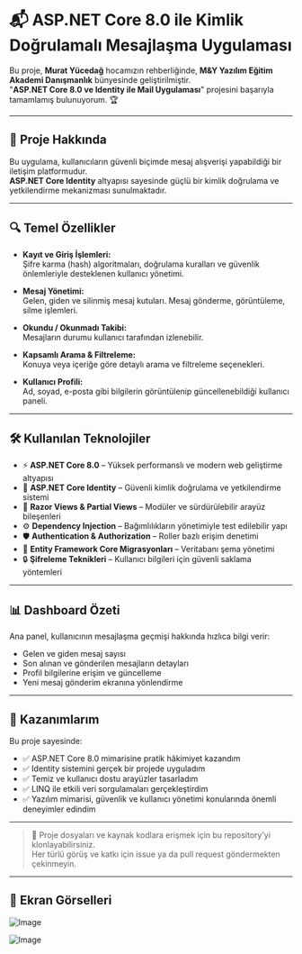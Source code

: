 # 📬 ASP.NET Core 8.0 ile Kimlik Doğrulamalı Mesajlaşma Uygulaması

Bu proje, **Murat Yücedağ** hocamızın rehberliğinde, **M&Y Yazılım Eğitim Akademi Danışmanlık** bünyesinde geliştirilmiştir.  
"**ASP.NET Core 8.0 ve Identity ile Mail Uygulaması**" projesini başarıyla tamamlamış bulunuyorum. 🏆

---

## 🚀 Proje Hakkında

Bu uygulama, kullanıcıların güvenli biçimde mesaj alışverişi yapabildiği bir iletişim platformudur.  
**ASP.NET Core Identity** altyapısı sayesinde güçlü bir kimlik doğrulama ve yetkilendirme mekanizması sunulmaktadır.

---

## 🔍 Temel Özellikler

- **Kayıt ve Giriş İşlemleri:**  
  Şifre karma (hash) algoritmaları, doğrulama kuralları ve güvenlik önlemleriyle desteklenen kullanıcı yönetimi.

- **Mesaj Yönetimi:**  
  Gelen, giden ve silinmiş mesaj kutuları. Mesaj gönderme, görüntüleme, silme işlemleri.

- **Okundu / Okunmadı Takibi:**  
  Mesajların durumu kullanıcı tarafından izlenebilir.

- **Kapsamlı Arama & Filtreleme:**  
  Konuya veya içeriğe göre detaylı arama ve filtreleme seçenekleri.

- **Kullanıcı Profili:**  
  Ad, soyad, e-posta gibi bilgilerin görüntülenip güncellenebildiği kullanıcı paneli.


---

## 🛠️ Kullanılan Teknolojiler

- ⚡ **ASP.NET Core 8.0** – Yüksek performanslı ve modern web geliştirme altyapısı  
- 🔑 **ASP.NET Core Identity** – Güvenli kimlik doğrulama ve yetkilendirme sistemi  
- 🎨 **Razor Views & Partial Views** – Modüler ve sürdürülebilir arayüz bileşenleri  
- ⚙️ **Dependency Injection** – Bağımlılıkların yönetimiyle test edilebilir yapı  
- 🛡️ **Authentication & Authorization** – Roller bazlı erişim denetimi  
- 🔄 **Entity Framework Core Migrasyonları** – Veritabanı şema yönetimi  
- 🔒 **Şifreleme Teknikleri** – Kullanıcı bilgileri için güvenli saklama yöntemleri  

---

## 📊 Dashboard Özeti

Ana panel, kullanıcının mesajlaşma geçmişi hakkında hızlıca bilgi verir:

- Gelen ve giden mesaj sayısı  
- Son alınan ve gönderilen mesajların detayları  
- Profil bilgilerine erişim ve güncelleme  
- Yeni mesaj gönderim ekranına yönlendirme  

---

## 📝 Kazanımlarım

Bu proje sayesinde:

- ✅ ASP.NET Core 8.0 mimarisine pratik hâkimiyet kazandım  
- ✅ Identity sistemini gerçek bir projede uyguladım  
- ✅ Temiz ve kullanıcı dostu arayüzler tasarladım  
- ✅ LINQ ile etkili veri sorgulamaları gerçekleştirdim  
- ✅ Yazılım mimarisi, güvenlik ve kullanıcı yönetimi konularında önemli deneyimler edindim  

---

> 📂 Proje dosyaları ve kaynak kodlara erişmek için bu repository’yi klonlayabilirsiniz.  
> Her türlü görüş ve katkı için issue ya da pull request göndermekten çekinmeyin.

---
## 📸 Ekran Görselleri

![Image](https://github.com/user-attachments/assets/4436fe28-9195-40ec-8cdd-a29f2c732dd7)

![Image](https://github.com/user-attachments/assets/018be718-ea00-4ea8-99a0-51f97d7f3518) 
